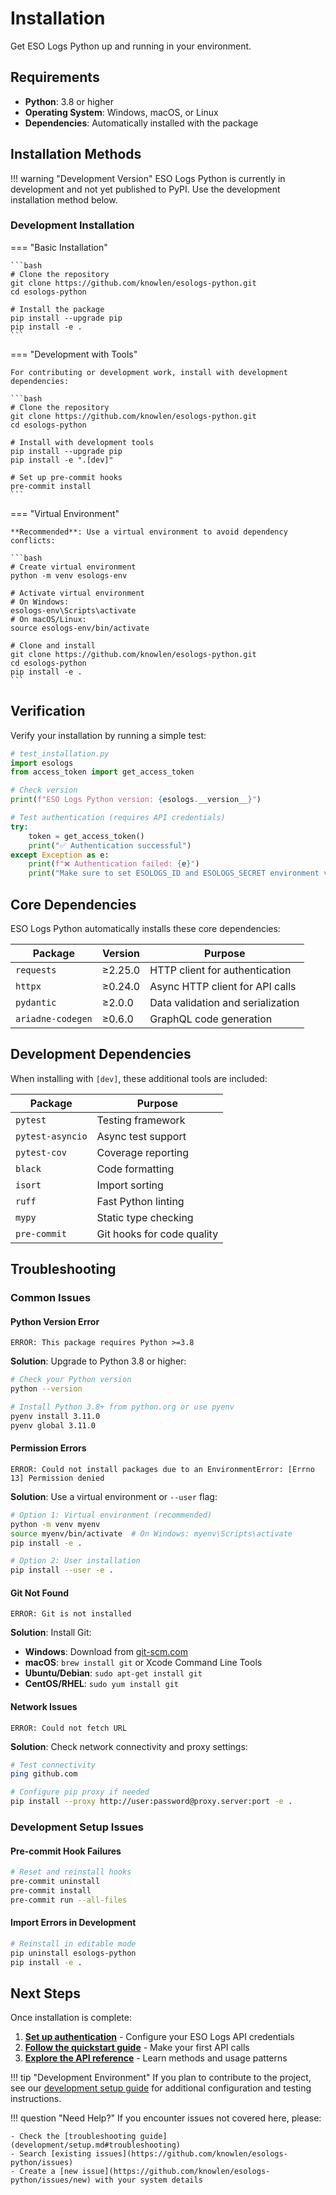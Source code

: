 # Installation

Get ESO Logs Python up and running in your environment.

## Requirements

- **Python**: 3.8 or higher
- **Operating System**: Windows, macOS, or Linux
- **Dependencies**: Automatically installed with the package

## Installation Methods

!!! warning "Development Version"
    ESO Logs Python is currently in development and not yet published to PyPI. 
    Use the development installation method below.

### Development Installation

=== "Basic Installation"

    ```bash
    # Clone the repository
    git clone https://github.com/knowlen/esologs-python.git
    cd esologs-python
    
    # Install the package
    pip install --upgrade pip
    pip install -e .
    ```

=== "Development with Tools"

    For contributing or development work, install with development dependencies:

    ```bash
    # Clone the repository
    git clone https://github.com/knowlen/esologs-python.git
    cd esologs-python
    
    # Install with development tools
    pip install --upgrade pip
    pip install -e ".[dev]"
    
    # Set up pre-commit hooks
    pre-commit install
    ```

=== "Virtual Environment"

    **Recommended**: Use a virtual environment to avoid dependency conflicts:

    ```bash
    # Create virtual environment
    python -m venv esologs-env
    
    # Activate virtual environment
    # On Windows:
    esologs-env\Scripts\activate
    # On macOS/Linux:
    source esologs-env/bin/activate
    
    # Clone and install
    git clone https://github.com/knowlen/esologs-python.git
    cd esologs-python
    pip install -e .
    ```

## Verification

Verify your installation by running a simple test:

```python
# test_installation.py
import esologs
from access_token import get_access_token

# Check version
print(f"ESO Logs Python version: {esologs.__version__}")

# Test authentication (requires API credentials)
try:
    token = get_access_token()
    print("✅ Authentication successful")
except Exception as e:
    print(f"❌ Authentication failed: {e}")
    print("Make sure to set ESOLOGS_ID and ESOLOGS_SECRET environment variables")
```

## Core Dependencies

ESO Logs Python automatically installs these core dependencies:

| Package | Version | Purpose |
|---------|---------|---------|
| `requests` | ≥2.25.0 | HTTP client for authentication |
| `httpx` | ≥0.24.0 | Async HTTP client for API calls |
| `pydantic` | ≥2.0.0 | Data validation and serialization |
| `ariadne-codegen` | ≥0.6.0 | GraphQL code generation |

## Development Dependencies

When installing with `[dev]`, these additional tools are included:

| Package | Purpose |
|---------|---------|
| `pytest` | Testing framework |
| `pytest-asyncio` | Async test support |
| `pytest-cov` | Coverage reporting |
| `black` | Code formatting |
| `isort` | Import sorting |
| `ruff` | Fast Python linting |
| `mypy` | Static type checking |
| `pre-commit` | Git hooks for code quality |

## Troubleshooting

### Common Issues

#### Python Version Error

```
ERROR: This package requires Python >=3.8
```

**Solution**: Upgrade to Python 3.8 or higher:

```bash
# Check your Python version
python --version

# Install Python 3.8+ from python.org or use pyenv
pyenv install 3.11.0
pyenv global 3.11.0
```

#### Permission Errors

```
ERROR: Could not install packages due to an EnvironmentError: [Errno 13] Permission denied
```

**Solution**: Use a virtual environment or `--user` flag:

```bash
# Option 1: Virtual environment (recommended)
python -m venv myenv
source myenv/bin/activate  # On Windows: myenv\Scripts\activate
pip install -e .

# Option 2: User installation
pip install --user -e .
```

#### Git Not Found

```
ERROR: Git is not installed
```

**Solution**: Install Git:

- **Windows**: Download from [git-scm.com](https://git-scm.com/)
- **macOS**: `brew install git` or Xcode Command Line Tools
- **Ubuntu/Debian**: `sudo apt-get install git`
- **CentOS/RHEL**: `sudo yum install git`

#### Network Issues

```
ERROR: Could not fetch URL
```

**Solution**: Check network connectivity and proxy settings:

```bash
# Test connectivity
ping github.com

# Configure pip proxy if needed
pip install --proxy http://user:password@proxy.server:port -e .
```

### Development Setup Issues

#### Pre-commit Hook Failures

```bash
# Reset and reinstall hooks
pre-commit uninstall
pre-commit install
pre-commit run --all-files
```

#### Import Errors in Development

```bash
# Reinstall in editable mode
pip uninstall esologs-python
pip install -e .
```

## Next Steps

Once installation is complete:

1. **[Set up authentication](authentication.md)** - Configure your ESO Logs API credentials
2. **[Follow the quickstart guide](quickstart.md)** - Make your first API calls
3. **[Explore the API reference](api-reference/game-data.md)** - Learn methods and usage patterns

!!! tip "Development Environment"
    If you plan to contribute to the project, see our [development setup guide](development/setup.md) 
    for additional configuration and testing instructions.

!!! question "Need Help?"
    If you encounter issues not covered here, please:
    
    - Check the [troubleshooting guide](development/setup.md#troubleshooting)
    - Search [existing issues](https://github.com/knowlen/esologs-python/issues)
    - Create a [new issue](https://github.com/knowlen/esologs-python/issues/new) with your system details
